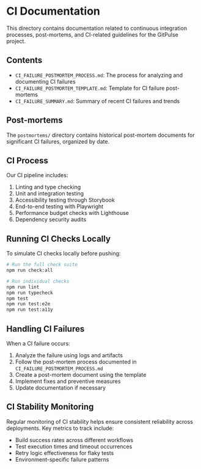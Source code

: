 # CI Documentation

This directory contains documentation related to continuous integration processes, post-mortems, and CI-related guidelines for the GitPulse project.

## Contents

- `CI_FAILURE_POSTMORTEM_PROCESS.md`: The process for analyzing and documenting CI failures
- `CI_FAILURE_POSTMORTEM_TEMPLATE.md`: Template for CI failure post-mortems
- `CI_FAILURE_SUMMARY.md`: Summary of recent CI failures and trends

## Post-mortems

The `postmortems/` directory contains historical post-mortem documents for significant CI failures, organized by date.

## CI Process

Our CI pipeline includes:

1. Linting and type checking
2. Unit and integration testing
3. Accessibility testing through Storybook
4. End-to-end testing with Playwright
5. Performance budget checks with Lighthouse
6. Dependency security audits

## Running CI Checks Locally

To simulate CI checks locally before pushing:

```bash
# Run the full check suite
npm run check:all

# Run individual checks
npm run lint
npm run typecheck
npm test
npm run test:e2e
npm run test:a11y
```

## Handling CI Failures

When a CI failure occurs:

1. Analyze the failure using logs and artifacts
2. Follow the post-mortem process documented in `CI_FAILURE_POSTMORTEM_PROCESS.md`
3. Create a post-mortem document using the template
4. Implement fixes and preventive measures
5. Update documentation if necessary

## CI Stability Monitoring

Regular monitoring of CI stability helps ensure consistent reliability across deployments. Key metrics to track include:

- Build success rates across different workflows
- Test execution times and timeout occurrences  
- Retry logic effectiveness for flaky tests
- Environment-specific failure patterns